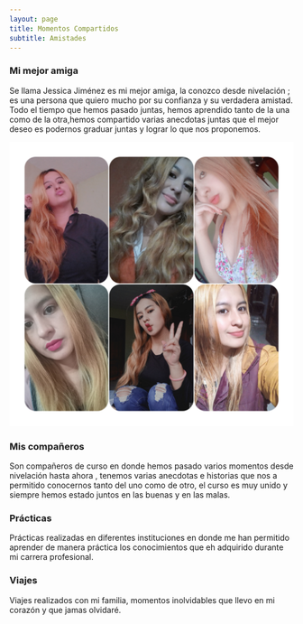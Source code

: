 ```yaml
---
layout: page
title: Momentos Compartidos
subtitle: Amistades
---
```


### Mi mejor amiga
Se llama Jessica Jiménez es mi mejor amiga, la conozco desde nivelación ; es una persona que quiero mucho por su confianza y su verdadera amistad. 
Todo el tiempo que hemos pasado juntas, hemos aprendido tanto de la una como de la otra,hemos compartido varias anecdotas juntas que el mejor deseo es podernos graduar juntas y lograr lo que nos proponemos.

<img src="assets/img/fotos.jpg"> 




### Mis compañeros
Son compañeros de curso en donde hemos pasado varios momentos desde nivelación hasta ahora , tenemos varias anecdotas e historias que nos a permitido conocernos tanto del uno como de otro, el curso es muy unido y siempre hemos estado juntos  en las buenas y en las malas.






### Prácticas
Prácticas realizadas en diferentes instituciones en donde me han permitido aprender de manera práctica los conocimientos que eh adquirido durante mi carrera profesional.



### Viajes
Viajes realizados con mi familia, momentos inolvidables que llevo en mi corazón y que jamas olvidaré.